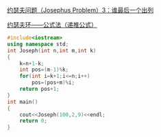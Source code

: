 [约瑟夫问题（Josephus Problem）3：谁最后一个出列](https://blog.csdn.net/xiaofei_it/article/details/16813349#Popover19-toggle:~:text=%E7%BA%A6%E7%91%9F%E5%A4%AB%E9%97%AE%E9%A2%98%EF%BC%88Josephus%20Problem%EF%BC%893%EF%BC%9A%E8%B0%81%E6%9C%80%E5%90%8E%E4%B8%80%E4%B8%AA%E5%87%BA%E5%88%97)

[约瑟夫环——公式法（递推公式）](https://blog.csdn.net/u011500062/article/details/72855826#Popover19-toggle:~:text=%E7%BA%A6%E7%91%9F%E5%A4%AB%E7%8E%AF%E2%80%94%E2%80%94%E5%85%AC%E5%BC%8F%E6%B3%95%EF%BC%88%E9%80%92%E6%8E%A8%E5%85%AC%E5%BC%8F%EF%BC%89)

```c++
#include<iostream>  
using namespace std;  
int Joseph(int n,int m,int k)  
{  
    k=n+1-k;  
    int pos=(m-1)%k;  
    for(int i=k+1;i<=n;i++)  
        pos=(pos+m)%i;  
    return pos+1;  
}  
int main()  
{  
    cout<<Joseph(100,2,9)<<endl;  
    return 0;  
}
```
